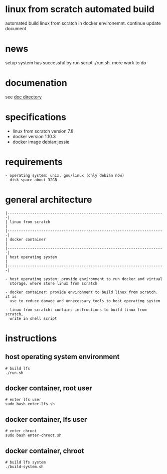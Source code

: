 # linux from scratch automated build
automated build linux from scratch in docker environemnt. continue update
document

# news

setup system has successful by run script ./run.sh. more work to do

# documenation

see [doc directory](./doc)

# specifications

   - linux from scratch version 7.8
   - docker version 1.10.3
   - docker image debian:jessie

# requirements

    - operating system: unix, gnu/linux (only debian now)
    - disk space about 32GB

# general architecture

    |----------------------------------------------------------------------|
    | linux from scratch                                                   |
    |----------------------------------------------------------------------|
    | docker container                                                     |
    |----------------------------------------------------------------------|
    | host operating system                                                |
    |----------------------------------------------------------------------|

    - host operating system: provide environment to run docker and virtual
      storage, where store linux from scratch

    - docker container: provide environment to build linux from scratch. it is
      use to reduce damage and unnecessary tools to host operating system

    - linux from scratch: contains instructions to build linux from scratch,
      write in shell script

# instructions

## host operating system environment
```shell
# build lfs
./run.sh
```

## docker container, root user
```shell
# enter lfs user
sudo bash enter-lfs.sh
```

## docker container, lfs user
```shell
# enter chroot
sudo bash enter-chroot.sh
```

## docker container, chroot
```shell
# build lfs system
./build-system.sh
```
